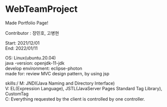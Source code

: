 # WebTeamProject

Made Portfolio Page!

Contributor : 장민호, 고병현

Start: 2021/12/01 \
End: 2022/01/11

OS: Linux(ubuntu.20.04)\
java -version: openjdk-11-jdk\
develop environment: eclipse-photon\
made for: review MVC design pattern, by using jsp

skills:/
  M: JNDI(Java Naming and Directory Interface)\
  V: EL(Expression Language), JSTL(JavaServer Pages Standard Tag Library), CustomTag\
  C: Everything requested by the client is controlled by one controller. 


